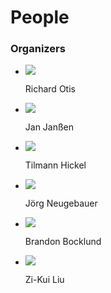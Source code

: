 # People

### Organizers

<ul class="person_list">
    <li class="person"> <img class="person_image" src="../otis.jpg"><p>Richard Otis</p></li>
    <li class="person"> <img class="person_image" src="../janssen.jpg"><p>Jan Janßen</p></li>
    <li class="person"> <img class="person_image" src="../hickel.jpg"><p>Tilmann Hickel</p></li>
    <li class="person"> <img class="person_image" src="../neugebauer.jpg"><p>Jörg Neugebauer</p></li>
    <li class="person"> <img class="person_image" src="../bocklund.jpg"><p>Brandon Bocklund</p></li>
    <li class="person"> <img class="person_image" src="../liu.jpg"><p>Zi-Kui Liu</p></li>
</ul>
